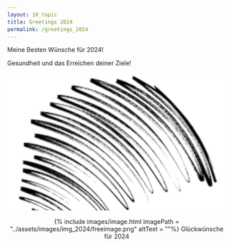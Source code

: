 ```yaml
---
layout: 10_topic
title: Greetings 2024
permalink: /greetings_2024
---
```


Meine Besten Wünsche für 2024!

Gesundheit und das Erreichen deiner Ziele!



![](pics/freeimage.png)

<center>
{% include images/image.html imagePath = "../assets/images/img_2024/freeimage.png" altText =  ""%}
Glückwünsche für 2024
</center><br>
